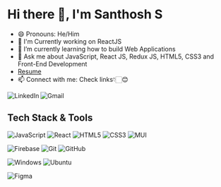 # Hi there 👋, I'm Santhosh S

- 😄 Pronouns: He/Him
- 🔭 I'm Currently working on ReactJS
- 🌱 I’m currently learning how to build Web Applications
- 💬 Ask me about JavaScript, React JS, Redux JS, HTML5, CSS3 and Front-End Development
- [Resume](https://docs.google.com/document/d/1Cq3vIVSq_ToTm2zCzFlalcc3Z8uASaU-bHmCEvZ7oJg/edit?usp=share_link)
- 📫 Connect with me: Check links👇🏻😊

<a href="https://www.linkedin.com/in/santhosh-subramani/"><img align="left" alt="LinkedIn" src="https://img.shields.io/badge/linkedin-%230077B5.svg?style=for-the-badge&logo=linkedin&logoColor=white"/></a>
<a href="mailto:subramanisanthosh00@gmail.com"><img align="left" alt="Gmail" src="https://img.shields.io/badge/Gmail-D14836?style=for-the-badge&logo=gmail&logoColor=white"/></a>
<br/>

## Tech Stack & Tools
![JavaScript](https://img.shields.io/badge/javascript-%23323330.svg?style=for-the-badge&logo=javascript&logoColor=%23F7DF1E)
![React](https://img.shields.io/badge/react-%2320232a.svg?style=for-the-badge&logo=react&logoColor=%2361DAFB)
![HTML5](https://img.shields.io/badge/html5-%23E34F26.svg?style=for-the-badge&logo=html5&logoColor=white)
![CSS3](https://img.shields.io/badge/css3-%231572B6.svg?style=for-the-badge&logo=css3&logoColor=white)
![MUI](https://img.shields.io/badge/MUI-%230081CB.svg?style=for-the-badge&logo=mui&logoColor=white)

![Firebase](https://img.shields.io/badge/Firebase-039BE5?style=for-the-badge&logo=Firebase&logoColor=white)
![Git](https://img.shields.io/badge/git-%23F05033.svg?style=for-the-badge&logo=git&logoColor=white)
![GitHub](https://img.shields.io/badge/github-%23121011.svg?style=for-the-badge&logo=github&logoColor=white)

![Windows](https://img.shields.io/badge/Windows-0078D6?style=for-the-badge&logo=windows&logoColor=white)
![Ubuntu](https://img.shields.io/badge/Ubuntu-E95420?style=for-the-badge&logo=ubuntu&logoColor=white)

![Figma](https://img.shields.io/badge/Figma-E95420?style=for-the-badge&logo=Figma&logoColor=white)

